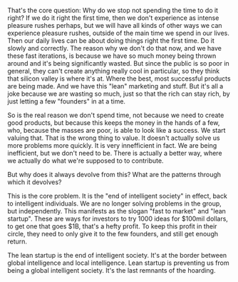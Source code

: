 
That's the core question: Why do we stop not spending the time to do it right? If we do it right the first time, then we don't experience as intense pleasure rushes perhaps, but we will have all kinds of other ways we can experience pleasure rushes, outside of the main time we spend in our lives. Then our daily lives can be about doing things right the first time. Do it slowly and correctly. The reason why we don't do that now, and we have these fast iterations, is because we have so much money being thrown around and it's being significantly wasted. But since the public is so poor in general, they can't create anything really cool in particular, so they think that silicon valley is where it's at. Where the best, most successful products are being made. And we have this "lean" marketing and stuff. But it's all a joke because we are wasting so much, just so that the rich can stay rich, by just letting a few "founders" in at a time.

So is the real reason we don't spend time, not because we need to create good products, but because this keeps the money in the hands of a few, who, because the masses are poor, is able to look like a success. We start valuing that. That is the wrong thing to value. It doesn't actually solve us more problems more quickly. It is very innefficient in fact. We are being inefficient, but we don't need to be. There is actually a better way, where we actually do what we're supposed to to contribute.

But why does it always devolve from this? What are the patterns through which it devolves?

This is the core problem. It is the "end of intelligent society" in effect, back to intelligent individuals. We are no longer solving problems in the group, but independently. This manifests as the slogan "fast to market" and "lean startup". These are ways for investors to try 1000 ideas for $100mil dollars, to get one that goes $1B, that's a hefty profit. To keep this profit in their circle, they need to only give it to the few founders, and still get enough return.

The lean startup is the end of intelligent society. It's at the border between global intelligence and local intelligence. Lean startup is preventing us from being a global intelligent society. It's the last remnants of the hoarding.

